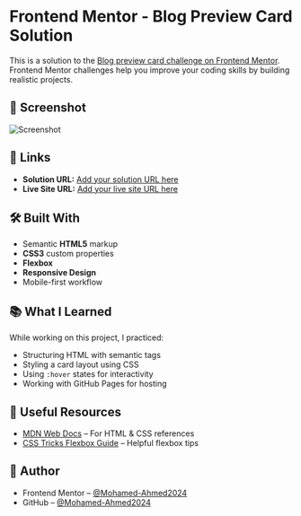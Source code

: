 # Frontend Mentor - Blog Preview Card Solution

This is a solution to the [Blog preview card challenge on Frontend Mentor](https://www.frontendmentor.io/challenges/blog-preview-card-ckPaj01IcS).  
Frontend Mentor challenges help you improve your coding skills by building realistic projects.

## 📸 Screenshot

![Screenshot](./screenshot.png)

## 🔗 Links

- **Solution URL:** [Add your solution URL here](https://www.frontendmentor.io/solutions/)
- **Live Site URL:** [Add your live site URL here](https://Mohamed-Ahmed2024.github.io/blog-preview-card/)

## 🛠 Built With

- Semantic **HTML5** markup
- **CSS3** custom properties
- **Flexbox**
- **Responsive Design**
- Mobile-first workflow

## 📚 What I Learned

While working on this project, I practiced:

- Structuring HTML with semantic tags
- Styling a card layout using CSS
- Using `:hover` states for interactivity
- Working with GitHub Pages for hosting

## 🚀 Useful Resources

- [MDN Web Docs](https://developer.mozilla.org/) – For HTML & CSS references
- [CSS Tricks Flexbox Guide](https://css-tricks.com/snippets/css/a-guide-to-flexbox/) – Helpful flexbox tips

## 👤 Author

- Frontend Mentor – [@Mohamed-Ahmed2024](https://www.frontendmentor.io/profile/Mohamed-Ahmed2024)
- GitHub – [@Mohamed-Ahmed2024](https://github.com/Mohamed-Ahmed2024)
